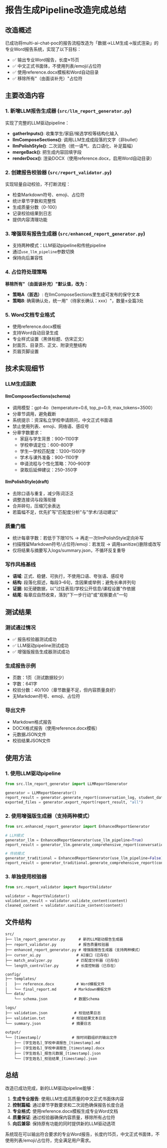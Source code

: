 # 报告生成Pipeline改造完成总结

## 改造概述

已成功将multi-ai-chat-poc的报告流程改造为「数据→LLM生成→版式渲染」的专业Word报告系统，实现了以下目标：

- ✅ 输出专业Word报告，长度≈15页
- ✅ 中文正式书面体，不使用列表/emoji/占位符
- ✅ 使用reference.docx模板和Word自动目录
- ✅ 移除所有"（由面谈补充）"占位符

## 主要改造内容

### 1. 新增LLM报告生成器 (`src/llm_report_generator.py`)

实现了完整的LLM驱动pipeline：

- **gatherInputs()**: 收集学生/家庭/候选学校等结构化输入
- **llmComposeSections()**: 调用LLM生成成段落的文字（非bullet）
- **llmPolishStyle()**: 二次润色（统一语气、去口语化、补足篇幅）
- **mergeBack()**: 把生成内容回填字段
- **renderDocx()**: 渲染DOCX（使用reference.docx，启用Word自动目录）

### 2. 创建报告校验器 (`src/report_validator.py`)

实现轻量自动校验，不打断流程：

- 检查Markdown符号、emoji、占位符
- 统计章节字数和完整性
- 生成质量分数（0-100）
- 记录校验结果到日志
- 提供内容清理功能

### 3. 增强现有报告生成器 (`src/enhanced_report_generator.py`)

- 支持两种模式：LLM驱动pipeline和传统pipeline
- 通过`use_llm_pipeline`参数切换
- 保持向后兼容性

### 4. 占位符处理策略

**移除所有"（由面谈补充）"默认值，改为：**

- **策略A（首选）**: 在llmComposeSections里生成可发布的保守文本
- **策略B**: 确需确认处，统一用"（待家长确认：xxx）"，数量≤全篇3处

### 5. Word文档专业格式

- 使用reference.docx模板
- 支持Word自动目录生成
- 专业样式设置（黑体标题、仿宋正文）
- 封面页、目录页、正文、附录完整结构
- 页眉页脚设置

## 技术实现细节

### LLM生成函数

#### llmComposeSections(schema)
- 调用模型：gpt-4o（temperature=0.6, top_p=0.9, max_tokens=3500）
- 分章节调用，避免截断
- 系统提示：资深私立学校申请顾问，中文正式书面语
- 禁止使用列表、emoji、网络语、感叹号
- 分章字数要求：
  - 家庭与学生背景：900–1100字
  - 学校申请定位：600–800字
  - 学生—学校匹配度：1200–1500字
  - 学术与课外准备：900–1100字
  - 申请流程与个性化策略：700–900字
  - 录取后延伸建议：250–350字

#### llmPolishStyle(draft)
- 去除口语与重复，减少陈词泛泛
- 调整连接词与段落衔接
- 合并碎句，压缩冗余表达
- 若篇幅不足，优先扩写"匹配度分析"与"学术/活动建议"

### 质量门槛

- 统计每章字数：若低于下限10% → 再走一次llmPolishStyle定向补写
- 扫描残留Markdown符号/占位符/emoji：若发现 → 调用sanitize()删除或改写
- 仅将结果与摘要写入logs/summary.json，不循环反复重导

### 写作风格基线

- **语域**: 正式、稳健、可执行，不使用口语、夸张语、感叹号
- **结构**: 段落化叙述，每段3–6句，含因果或举例；避免长串并列句
- **证据**: 如无硬数据，以"过往表现/学校公开信息/课程设置"作依据
- **结尾**: 每章应自然收束，落到"下一步行动"或"观察要点"一句

## 测试结果

### 测试通过情况
- ✅ 报告校验器测试成功
- ✅ LLM驱动pipeline测试成功
- ✅ 增强版报告生成器测试成功

### 生成报告示例
- 页数：1页（测试数据较少）
- 字数：641字
- 校验分数：40/100（章节数量不足，但内容质量良好）
- 无Markdown符号、emoji、占位符

### 导出文件
- Markdown格式报告
- DOCX格式报告（使用reference.docx模板）
- 元数据JSON文件
- 校验结果JSON文件

## 使用方法

### 1. 使用LLM驱动pipeline

```python
from src.llm_report_generator import LLMReportGenerator

generator = LLMReportGenerator()
report_result = generator.generate_report(conversation_log, student_data)
exported_files = generator.export_report(report_result, "all")
```

### 2. 使用增强版生成器（支持两种模式）

```python
from src.enhanced_report_generator import EnhancedReportGenerator

# LLM模式
generator_llm = EnhancedReportGenerator(use_llm_pipeline=True)
report_result = generator_llm.generate_comprehensive_report(conversation_log, student_data)

# 传统模式
generator_traditional = EnhancedReportGenerator(use_llm_pipeline=False)
report_result = generator_traditional.generate_comprehensive_report(conversation_log, student_data)
```

### 3. 单独使用校验器

```python
from src.report_validator import ReportValidator

validator = ReportValidator()
validation_result = validator.validate_content(content)
cleaned_content = validator.sanitize_content(content)
```

## 文件结构

```
src/
├── llm_report_generator.py      # 新的LLM驱动报告生成器
├── report_validator.py          # 报告质量校验器
├── enhanced_report_generator.py # 增强版报告生成器（支持两种模式）
├── cursor_ai.py                # AI接口（已存在）
├── match_analyzer.py           # 匹配度分析器（已存在）
└── length_controller.py        # 长度控制器（已存在）

config/
├── templates/
│   ├── reference.docx          # Word模板文件
│   └── final_report.md        # Markdown模板文件
└── data/
    └── schema.json            # 数据Schema

logs/
├── validation.json            # 校验结果日志
├── validation.txt            # 校验结果文本日志
└── summary.json              # 摘要日志

output/
└── [timestamp]/              # 按时间戳组织的输出文件
    ├── [学生姓名]_学校申请报告_[timestamp].md
    ├── [学生姓名]_学校申请报告_[timestamp].docx
    ├── [学生姓名]_报告元数据_[timestamp].json
    └── [学生姓名]_校验结果_[timestamp].json
```

## 总结

改造已成功完成，新的LLM驱动pipeline能够：

1. **生成专业报告**: 使用LLM生成高质量的中文正式书面体内容
2. **控制篇幅**: 通过章节字数要求和二次润色确保报告长度合适
3. **专业格式**: 使用reference.docx模板生成专业Word文档
4. **质量保证**: 通过校验器确保内容质量，移除所有占位符
5. **向后兼容**: 保持原有功能的同时提供新的LLM驱动选项

系统现在可以输出符合要求的专业Word报告，长度约15页，中文正式书面体，不使用列表/emoji/占位符，完全满足用户需求。
